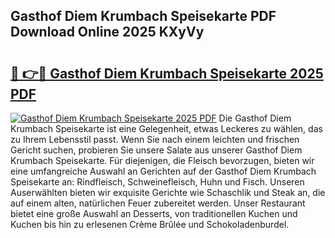 ## Gasthof Diem Krumbach Speisekarte PDF Download Online 2025 KXyVy

# <h2><a href="http://gc63g0u.nevu.top/?p=Gasthof+Diem+Krumbach+Speisekarte">🔗 👉🔴 Gasthof Diem Krumbach Speisekarte 2025 PDF</a></h2>

[![Gasthof Diem Krumbach Speisekarte 2025 PDF](https://i.imgur.com/dBaPXMq.png)](http://gc63g0u.nevu.top/?p=Gasthof+Diem+Krumbach+Speisekarte)
Die Gasthof Diem Krumbach Speisekarte ist eine Gelegenheit, etwas Leckeres zu wählen, das zu Ihrem Lebensstil passt. Wenn Sie nach einem leichten und frischen Gericht suchen, probieren Sie unsere Salate aus unserer Gasthof Diem Krumbach Speisekarte. Für diejenigen, die Fleisch bevorzugen, bieten wir eine umfangreiche Auswahl an Gerichten auf der Gasthof Diem Krumbach Speisekarte an: Rindfleisch, Schweinefleisch, Huhn und Fisch. Unseren Auserwählten bieten wir exquisite Gerichte wie Schaschlik und Steak an, die auf einem alten, natürlichen Feuer zubereitet werden. Unser Restaurant bietet eine große Auswahl an Desserts, von traditionellen Kuchen und Kuchen bis hin zu erlesenen Crème Brûlée und Schokoladenburdel.
